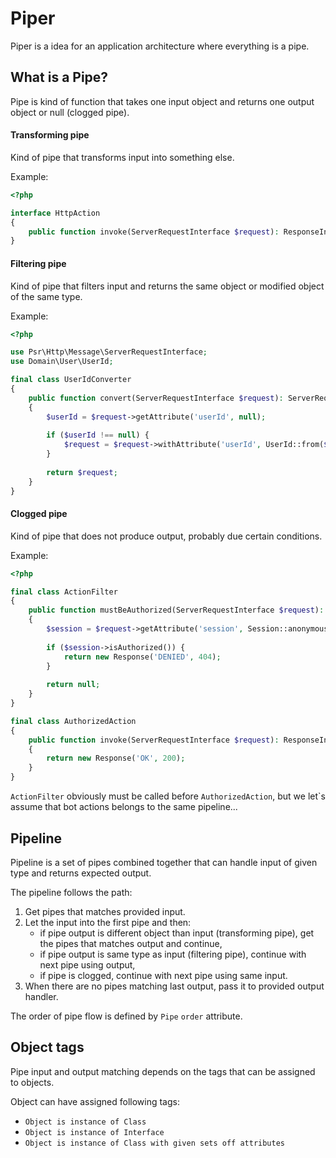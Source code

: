 # Piper

Piper is a idea for an application architecture where everything is a pipe.

## What is a Pipe?

Pipe is kind of function that takes one input object and returns one output object or null (clogged pipe).

#### Transforming pipe

Kind of pipe that transforms input into something else.

Example:
```php
<?php

interface HttpAction
{
    public function invoke(ServerRequestInterface $request): ResponseInterface;
}
```

#### Filtering pipe

Kind of pipe that filters input and returns the same object or modified object of the same type.

Example:
```php
<?php

use Psr\Http\Message\ServerRequestInterface;
use Domain\User\UserId;

final class UserIdConverter
{
    public function convert(ServerRequestInterface $request): ServerRequestInterface
    {
        $userId = $request->getAttribute('userId', null);
        
        if ($userId !== null) {
            $request = $request->withAttribute('userId', UserId::from($userId));
        }
        
        return $request;
    }
}
```

#### Clogged pipe

Kind of pipe that does not produce output, probably due certain conditions.

Example:
```php
<?php

final class ActionFilter
{
    public function mustBeAuthorized(ServerRequestInterface $request): ?ResponseInterface
    {
        $session = $request->getAttribute('session', Session::anonymous());
        
        if ($session->isAuthorized()) {
            return new Response('DENIED', 404);
        }
        
        return null;
    }
}

final class AuthorizedAction
{
    public function invoke(ServerRequestInterface $request): ResponseInterface
    {
        return new Response('OK', 200);
    }
}
```

`ActionFilter` obviously must be called before `AuthorizedAction`, but we let`s assume that bot actions belongs to the same pipeline...

## Pipeline

Pipeline is a set of pipes combined together that can handle input of given type and returns expected output.

The pipeline follows the path:
1. Get pipes that matches provided input.
2. Let the input into the first pipe and then:
   * if pipe output is different object than input (transforming pipe), get the pipes that matches output and continue,
   * if pipe output is same type as input (filtering pipe), continue with next pipe using output,
   * if pipe is clogged, continue with next pipe using same input.
3. When there are no pipes matching last output, pass it to provided output handler.

The order of pipe flow is defined by `Pipe` `order` attribute.

## Object tags

Pipe input and output matching depends on the tags that can be assigned to objects.

Object can have assigned following tags:
* `Object is instance of Class`
* `Object is instance of Interface`
* `Object is instance of Class with given sets off attributes`

